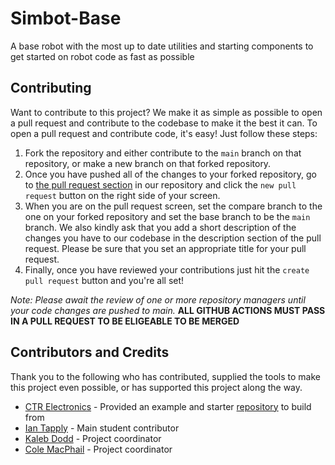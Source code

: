 # Simbot-Base
A base robot with the most up to date utilities and starting components to get started on robot code as fast as possible

## Contributing
Want to contribute to this project? We make it as simple as possible to open a pull request and contribute to the codebase to make it the best it can. To open a pull request and contribute code, it's easy! Just follow these steps:

1. Fork the repository and either contribute to the `main` branch on that repository, or make a new branch on that forked repository.
2. Once you have pushed all of the changes to your forked repository, go to [the pull request section](https://github.com/Simbotics/2023-Simbot/pulls) in our repository and click the `new pull request` button on the right side of your screen.
3. When you are on the pull request screen, set the compare branch to the one on your forked repository and set the base branch to be the `main` branch. We also kindly ask that you add a short description of the changes you have to our codebase in the description section of the pull request. Please be sure that you set an appropriate title for your pull request.
4. Finally, once you have reviewed your contributions just hit the `create pull request` button and you're all set!

_Note: Please await the review of one or more repository managers until your code changes are pushed to main._ **ALL GITHUB ACTIONS MUST PASS IN A PULL REQUEST TO BE ELIGEABLE TO BE MERGED**

## Contributors and Credits
Thank you to the following who has contributed, supplied the tools to make this project even possible, or has supported this project along the way.

- [CTR Electronics](https://github.com/CrossTheRoadElec) - Provided an example and starter [repository](https://github.com/CrossTheRoadElec/Phoenix6-Examples/tree/main/java/SwerveWithPathPlanner) to build from
- [Ian Tapply](https://github.com/IanTapply22) - Main student contributor
- [Kaleb Dodd](https://github.com/kaleb-dodd) - Project coordinator
- [Cole MacPhail](https://github.com/colemacphail) - Project coordinator